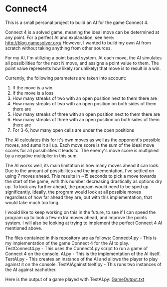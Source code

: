 # Connect4
This is a small personal project to build an AI for the game Connect 4. 

Connect 4 is a solved game, meaning the ideal move can be determined at any point. For a perfect AI and explanation, see here: http://blog.gamesolver.org/
However, I wanted to build my own AI from scratch without taking anything from other sources.

For my AI, I'm utilizing a point based system. At each move, the AI simulates all possibilities for the next N move, and assigns a point value to them.
The point value represents how likely (or unlikely) that move is to result in a win.

Currently, the following parameters are taken into account:
1. If the move is a win
2. If the move is a loss
3. How many streaks of two with an open position next to them there are
4. How many streaks of two with an open position on both sides of them there are
5. How many streaks of three with an open position next to them there are
6. How many streaks of three with an open position on both sides of them there are
7. For 3-6, how many open cells are under the open positions

The AI calculates this for it's own moves as well as the opponent's possible moves, and sums it all up. Each move score is the sum of the ideal move scores for all
possibilities it leads to. The enemy's move score is multiplied by a negative multiplier in this sum. 

The AI works well, its main limitation is how many moves ahead it can look. Due to the amount of possibilites and the implementation, I've settled on using 7 moves ahead.
This results in ~15 seconds to pick a move towards the start of the game, with this number decreasing drastically as options dry up. To look any further ahead, the 
program would need to be sped up significantly. Ideally, the program would look at all possible moves regardless of how far ahead they are, but with this implementation,
that would take much too long.

I would like to keep working on this in the future, to see if I can speed the program up to look a few extra moves ahead, and improve the points system.
I will also be looking at trying to implement the perfect Connect 4 AI mentioned above.

The files contained in this repository are as follows:
Connect4.py - This is my implementation of the game Connect 4 for the AI to play.
TestConnect4.py - This uses the Connect4.py script to run a game of Connect 4 on the console.
AI.py - This is the implementation of the AI itself.
TestAI.py - This creates an instance of the AI and allows the player to play against it on the console.
TestAIAgainstItself.py - This runs two instances of the AI against eachother.

Here is the output of a game played with TestAI.py:
[GameOutput.txt](https://github.com/FiniteUI/Connect4/files/10297855/GameOutput.txt)

